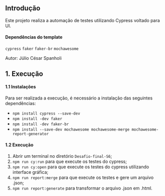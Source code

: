 ## Introdução
Este projeto realiza a automação de testes utilizando Cypress voltado para UI.

#### Dependências do template
`cypress`
`faker`
`faker-br`
`mochawesome`

Autor: Júlio César Spanholi


## 1. Execução
#### 1.1 Instalações
Para ser realizada a execução, é necessário a instalação das seguintes dependências:
- `npm install cypress --save-dev`
- `npm install -dev faker`
- `npm install -dev faker-br`
- `npm install --save-dev mochawesome mochawesome-merge mochawesome-report-generator`

#### 1.2 Execução
1. Abrir um terminal no diretório `Desafio-final-S6`;
2. `npm run cy:run` para que execute os testes do cypress; 
3. `npm run cy:open` para que execute os testes do cypress utilizando interface gráfica;
4. `npm run report:merge` para que execute os testes e gere um arquivo .json;
5. `npm run report:generate` para transformar o arquivo .json em .html.
